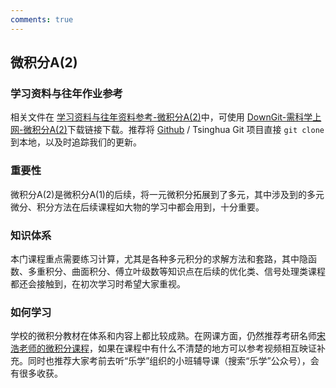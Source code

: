 ```yaml
---
comments: true
---
```



## 微积分A(2)

### 学习资料与往年作业参考

相关文件在 [学习资料与往年资料参考-微积分A(2)](https://github.com/Open-DA/OpenDA/tree/main/A_%E5%9F%BA%E7%A1%80%E8%AF%BE%E7%A8%8B/%E5%BE%AE%E7%A7%AF%E5%88%86A(2))中，可使用 [DownGit-需科学上网-微积分A(2)](https://tool.mkblog.cn/downgit/#/home?url=https://github.com/Open-DA/OpenDA/tree/main/A_%E5%9F%BA%E7%A1%80%E8%AF%BE%E7%A8%8B/%E5%BE%AE%E7%A7%AF%E5%88%86A(2))下载链接下载。推荐将 [Github](https://github.com/Open-DA/OpenDA) / Tsinghua Git 项目直接 `git clone` 到本地，以及时追踪我们的更新。

### 重要性

微积分A(2)是微积分A(1)的后续，将一元微积分拓展到了多元，其中涉及到的多元微分、积分方法在后续课程如大物的学习中都会用到，十分重要。

### 知识体系

本门课程重点需要练习计算，尤其是各种多元积分的求解方法和套路，其中隐函数、多重积分、曲面积分、傅立叶级数等知识点在后续的优化类、信号处理类课程都还会接触到，在初次学习时希望大家重视。

### 如何学习

学校的微积分教材在体系和内容上都比较成熟。在网课方面，仍然推荐考研名师[宋浩老师的微积分课程](https://www.bilibili.com/video/BV1UW411k7Jv/)，如果在课程中有什么不清楚的地方可以参考视频相互映证补充。同时也推荐大家考前去听“乐学”组织的小班辅导课（搜索“乐学”公众号），会有很多收获。
